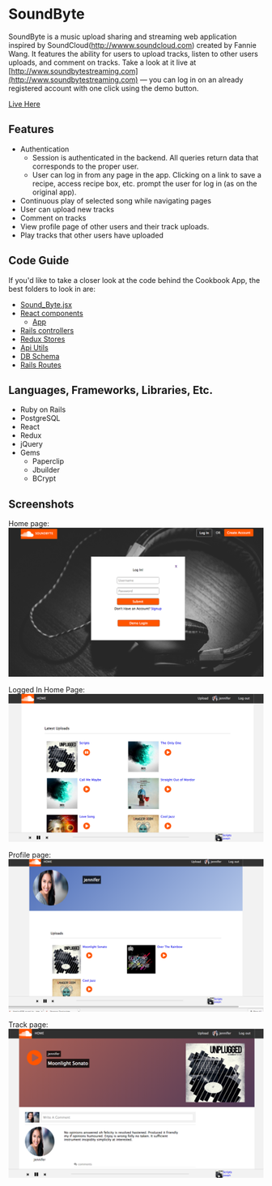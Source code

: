 # SoundByte

SoundByte is a music upload sharing and streaming web application inspired by SoundCloud(http://wwww.soundcloud.com) created by Fannie Wang. It features the ability for users to upload tracks, listen to other users uploads, and comment on tracks. Take a look at it live at [http://www.soundbytestreaming.com](http://www.soundbytestreaming.com) — you can log in on an already registered account with one click using the demo button.

[Live Here][live]

[live]: http://www.soundbytestreaming.com

## Features

* Authentication
  * Session is authenticated in the backend. All queries return data that corresponds to the proper user.
  * User can log in from any page in the app. Clicking on a link to save a recipe, access recipe box, etc. prompt the user for log in (as on the original app).
* Continuous play of selected song while navigating pages
* User can upload new tracks
* Comment on tracks
* View profile page of other users and their track uploads.
* Play tracks that other users have uploaded

## Code Guide

If you'd like to take a closer look at the code behind the Cookbook App, the best folders to look in are:

* [Sound_Byte.jsx](./frontend/sound_byte.jsx)
* [React components](./frontend/components/)
  * [App](./frontend/components/app.jsx)
* [Rails controllers](./app/controllers/api)
* [Redux Stores](./frontend/store/store.js)
* [Api Utils](./frontend/util/)
* [DB Schema](./db/schema.rb)
* [Rails Routes](./config/routes.rb)

## Languages, Frameworks, Libraries, Etc.

* Ruby on Rails
* PostgreSQL
* React
* Redux
* jQuery
* Gems
  * Paperclip
  * Jbuilder
  * BCrypt

## Screenshots

Home page:
![home page](./screenshots/homepage.png)

Logged In Home Page:
![home page](./screenshots/loggedin_homepage.png)

Profile page:
![recipe detail](./screenshots/profile.png)

Track page:
![recipe detail](./screenshots/track.png)
